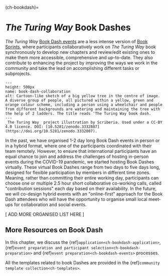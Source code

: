 (ch-bookdash)=
# _The Turing Way_ Book Dashes

_The Turing Way_ [Book Dash events](https://book.the-turing-way.org/community-handbook/bookdash.html) are a less intense version of [Book Sprints](https://en.wikipedia.org/wiki/Book_sprint), where participants collaboratively work on _The Turing Way_ book synchronously to develop new chapters and review/edit existing ones to make them more accessible, comprehensive and up-to-date.
They also contribute to enhancing the project by improving the ways we work in the community and take the lead on accomplishing different tasks or subprojects.

```{figure} ../figures/book-dash-collaboration.*
---
height: 500px
name: book-dash-collaboration
alt: Cartoon-like sketch of a big yellow tree in the centre of image. A diverse group of people, all pictured within a yellow, green and orange colour scheme, including a person using a wheelchair and people from different backgrounds are watering and maintaining the tree with the help of 2 ladders. The title reads 'The Turing Way book dash.
---
_The Turing Way_ project illustration by Scriberia. Used under a CC-BY 4.0 licence. DOI: [10.5281/zenodo.3332807](https://doi.org/10.5281/zenodo.3332807).
```

In the past, we have organised 1-2 day long Book Dash events in person or in a hybrid format, where one of the participants coordinated with their team remotely. 
However, to ensure that international participants have an equal chance to join and address the challenges of hosting in-person events during the COVID-19 pandemic, we started hosting Book Dashes virtually. 
These virtual Book Dashes range from two days to five days long, designed for flexible participation by members in different time zones. 
Meaning, rather than committing their entire working day, participants can choose one or multiple 2.5 hour short collaborative co-working calls, called "contribution sessions" each day based on their availability.
In the future, we will co-design hybrid events with an "online-first" approach for the Book Dash attendees who will have the opportunity to organise small local meet-ups for collaboration and social events.

[ ADD MORE ORGANISED LIST HERE ]

## More Resources on Book Dash

In this chapter, we discuss the {ref}`application<ch-bookdash-application>`, {ref}`event preparation and participant selection<ch-bookdash-preparation>` and {ref}`event preparation<ch-bookdash-events>` processes.

All the templates related to book Dashes are provided in the {ref}`community template collection<ch-templates>`.
